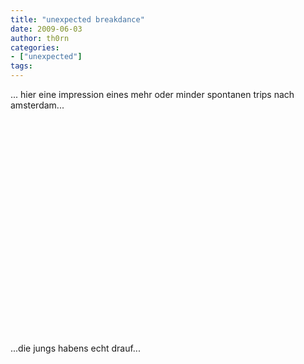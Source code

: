 ```yaml
---
title: "unexpected breakdance"
date: 2009-06-03
author: th0rn
categories:
- ["unexpected"]
tags:
---
```

... hier eine impression eines mehr oder minder spontanen trips nach amsterdam...

<object width="425" height="344"><param name="movie" value="http://www.youtube.com/v/hy_jUBGXmvY&hl=de&fs=1"></param><param name="allowFullScreen" value="true"></param><param name="allowscriptaccess" value="always"></param><embed src="https://www.youtube.com/v/hy_jUBGXmvY&hl=de&fs=1" type="application/x-shockwave-flash" allowscriptaccess="always" allowfullscreen="true" width="425" height="344"></embed></object>

...die jungs habens echt drauf...
